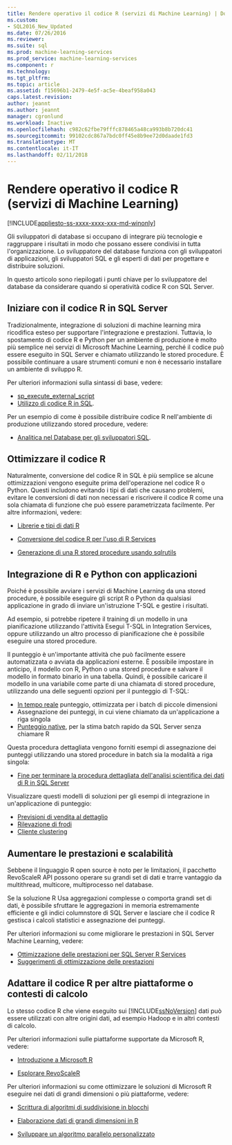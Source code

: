 ```yaml
---
title: Rendere operativo il codice R (servizi di Machine Learning) | Documenti Microsoft
ms.custom:
- SQL2016_New_Updated
ms.date: 07/26/2016
ms.reviewer: 
ms.suite: sql
ms.prod: machine-learning-services
ms.prod_service: machine-learning-services
ms.component: r
ms.technology: 
ms.tgt_pltfrm: 
ms.topic: article
ms.assetid: f15696b1-2479-4e5f-ac5e-4beaf958a043
caps.latest.revision: 
author: jeannt
ms.author: jeannt
manager: cgronlund
ms.workload: Inactive
ms.openlocfilehash: c982c62fbe79fffc878465a48ca993b8b720dc41
ms.sourcegitcommit: 99102cdc867a7bdc0ff45e8b9ee72d0daade1fd3
ms.translationtype: MT
ms.contentlocale: it-IT
ms.lasthandoff: 02/11/2018
---
```

# <a name="operationalize-r-code-machine-learning-services"></a>Rendere operativo il codice R (servizi di Machine Learning)
[!INCLUDE[appliesto-ss-xxxx-xxxx-xxx-md-winonly](../../includes/appliesto-ss-xxxx-xxxx-xxx-md-winonly.md)]

Gli sviluppatori di database si occupano di integrare più tecnologie e raggruppare i risultati in modo che possano essere condivisi in tutta l'organizzazione. Lo sviluppatore del database funziona con gli sviluppatori di applicazioni, gli sviluppatori SQL e gli esperti di dati per progettare e distribuire soluzioni.

In questo articolo sono riepilogati i punti chiave per lo sviluppatore del database da considerare quando si operatività codice R con SQL Server.

## <a name="get-started-with-r-code-in-sql-server"></a>Iniziare con il codice R in SQL Server

Tradizionalmente, integrazione di soluzioni di machine learning mira ricodifica esteso per supportare l'integrazione e prestazioni. Tuttavia, lo spostamento di codice R e Python per un ambiente di produzione è molto più semplice nei servizi di Microsoft Machine Learning, perché il codice può essere eseguito in SQL Server e chiamato utilizzando le stored procedure. È possibile continuare a usare strumenti comuni e non è necessario installare un ambiente di sviluppo R. 

Per ulteriori informazioni sulla sintassi di base, vedere:

+ [sp_execute_external_script](../../relational-databases/system-stored-procedures/sp-execute-external-script-transact-sql.md)
+ [Utilizzo di codice R in SQL](../../advanced-analytics/tutorials/rtsql-using-r-code-in-transact-sql-quickstart.md).

Per un esempio di come è possibile distribuire codice R nell'ambiente di produzione utilizzando stored procedure, vedere:

+ [Analitica nel Database per gli sviluppatori SQL](../../advanced-analytics/tutorials/sqldev-in-database-r-for-sql-developers.md).

## <a name="optimize-your-r-code"></a>Ottimizzare il codice R

Naturalmente, conversione del codice R in SQL è più semplice se alcune ottimizzazioni vengono eseguite prima dell'operazione nel codice R o Python. Questi includono evitando i tipi di dati che causano problemi, evitare le conversioni di dati non necessari e riscrivere il codice R come una sola chiamata di funzione che può essere parametrizzata facilmente. Per altre informazioni, vedere:

+ [Librerie e tipi di dati R](r-libraries-and-data-types.md)

+ [Conversione del codice R per l'uso di R Services](converting-r-code-for-use-in-sql-server.md)

+ [Generazione di una R stored procedure usando sqlrutils](generating-an-r-stored-procedure-for-r-code-using-the-sqlrutils-package.md)

## <a name="integrate-r-and-python-with-applications"></a>Integrazione di R e Python con applicazioni

Poiché è possibile avviare i servizi di Machine Learning da una stored procedure, è possibile eseguire gli script R o Python da qualsiasi applicazione in grado di inviare un'istruzione T-SQL e gestire i risultati.

Ad esempio, si potrebbe ripetere il training di un modello in una pianificazione utilizzando l'attività Esegui T-SQL in Integration Services, oppure utilizzando un altro processo di pianificazione che è possibile eseguire una stored procedure.

Il punteggio è un'importante attività che può facilmente essere automatizzata o avviata da applicazioni esterne. È possibile impostare in anticipo, il modello con R, Python o una stored procedure e salvare il modello in formato binario in una tabella. Quindi, è possibile caricare il modello in una variabile come parte di una chiamata di stored procedure, utilizzando una delle seguenti opzioni per il punteggio di T-SQL:

+ [In tempo reale](../real-time-scoring.md) punteggio, ottimizzata per i batch di piccole dimensioni
+ Assegnazione dei punteggi, in cui viene chiamato da un'applicazione a riga singola
+ [Punteggio native](../sql-native-scoring.md), per la stima batch rapido da SQL Server senza chiamare R

Questa procedura dettagliata vengono forniti esempi di assegnazione dei punteggi utilizzando una stored procedure in batch sia la modalità a riga singola:

+ [Fine per terminare la procedura dettagliata dell'analisi scientifica dei dati di R in SQL Server](../tutorials/walkthrough-data-science-end-to-end-walkthrough.md)

Visualizzare questi modelli di soluzioni per gli esempi di integrazione in un'applicazione di punteggio:

+ [Previsioni di vendita al dettaglio](https://github.com/Microsoft/SQL-Server-R-Services-Samples/blob/master/RetailForecasting/Introduction.md)
+ [Rilevazione di frodi](https://github.com/Microsoft/SQL-Server-R-Services-Samples/blob/master/FraudDetection/Introduction.md)
+ [Cliente clustering](https://github.com/Microsoft/sql-server-samples/tree/master/samples/features/r-services/getting-started/customer-clustering)

## <a name="boost-performance-and-scale"></a>Aumentare le prestazioni e scalabilità

Sebbene il linguaggio R open source è noto per le limitazioni, il pacchetto RevoScaleR API possono operare su grandi set di dati e trarre vantaggio da multithread, multicore, multiprocesso nel database.

Se la soluzione R Usa aggregazioni complesse o comporta grandi set di dati, è possibile sfruttare le aggregazioni in memoria estremamente efficiente e gli indici columnstore di SQL Server e lasciare che il codice R gestisca i calcoli statistici e assegnazione dei punteggi.

Per ulteriori informazioni su come migliorare le prestazioni in SQL Server Machine Learning, vedere:

+ [Ottimizzazione delle prestazioni per SQL Server R Services](../../advanced-analytics/r/sql-server-r-services-performance-tuning.md)
+ [Suggerimenti di ottimizzazione delle prestazioni](https://gallery.cortanaintelligence.com/Tutorial/SQL-Server-Optimization-Tips-and-Tricks-for-Analytics-Services)

## <a name="adapt-r-code-for-other-platforms-or-compute-contexts"></a>Adattare il codice R per altre piattaforme o contesti di calcolo

Lo stesso codice R che viene eseguito sui [!INCLUDE[ssNoVersion](../../includes/ssnoversion-md.md)] dati può essere utilizzati con altre origini dati, ad esempio Hadoop e in altri contesti di calcolo.

Per ulteriori informazioni sulle piattaforme supportate da Microsoft R, vedere:

+ [Introduzione a Microsoft R](https://docs.microsoft.com/r-server/)

+ [Esplorare RevoScaleR](https://docs.microsoft.com/r-server/r/tutorial-r-to-revoscaler)

Per ulteriori informazioni su come ottimizzare le soluzioni di Microsoft R eseguire nei dati di grandi dimensioni o più piattaforme, vedere:

+ [Scrittura di algoritmi di suddivisione in blocchi](https://docs.microsoft.com/r-server/r/how-to-developer-write-chunking-algorithms)

+ [Elaborazione dati di grandi dimensioni in R](https://docs.microsoft.com/r-server/r/tutorial-large-data-tips)

+ [Sviluppare un algoritmo parallelo personalizzato](https://docs.microsoft.com/r-server/r-reference/revopemar/pemar)

